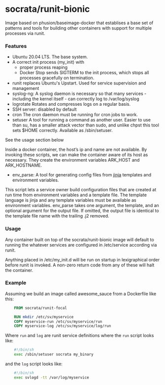 socrata/runit-bionic
============

Image based on phusion/baseimage-docker that establises a base set of patterns and tools for building other containers with support for multiple processes via runit.

### Features

- Ubuntu 20.04 LTS. The base system.
- A correct init process (my_init) with
  - proper process reaping
  - Docker Stop sends SIGTERM to the init process, which stops all processes gracefully on termination.
- runit	replaces Ubuntu's Upstart. Used for service supervision and management
- syslog-ng: A syslog daemon is necessary so that many services - including the kernel itself - can correctly log to /var/log/syslog
- logrotate	Rotates and compresses logs on a regular basis.
- SSH server: disabled by default
- cron	The cron daemon must be running for cron jobs to work.
- setuser	A tool for running a command as another user. Easier to use than su, has a smaller attack vector than sudo, and unlike chpst this tool sets $HOME correctly. Available as /sbin/setuser.

See the usage section below

Inside a docker container, the host’s ip and name are not available.  By invoking these scripts, we can make the container aware of its host as necessary.  They create the environment variables ARK_HOST and ARK_HOSTNAME.

- env_parse:
A tool for generating config files from [jinja](http://jinja.pocoo.org/) templates and environment variables.

This script lets a service owner build configuration files that are created at run time from environment variables and a template file.  The template language is jinja and any template variables must be available as environment variables.  env_parse takes one argument, the template, and an optional argument for the output file.  If omitted, the output file is identical to the template file name with the trailing .j2 removed.

### Usage

Any container built on top of the socrata/runit-bionic image will default to running the whatever services are configured in /etc/service according via runit.

Anything placed in /etc/my_init.d will be run on startup in lexigraphical order before runit is invoked. A non-zero return code from any of these will halt the container.

### Example

Assuming we build an image called awesome_sauce from a Dockerfile like this:

```Dockerfile
    FROM socrata/runit-focal

    RUN mkdir /etc/sv/myservice
    COPY myservice-run /etc/sv/myservice/run
    COPY myservice-log /etc/sv/myservice/log/run
```

Where `run` and `log` are runit service definitions where the `run` script looks like:

```bash
    #!/bin/sh
    exec /sbin/setuser socrata my_binary
```

and the `log` script looks like:

```bash
    #!/bin/sh
    exec svlogd -tt /var/log/myservice
```
